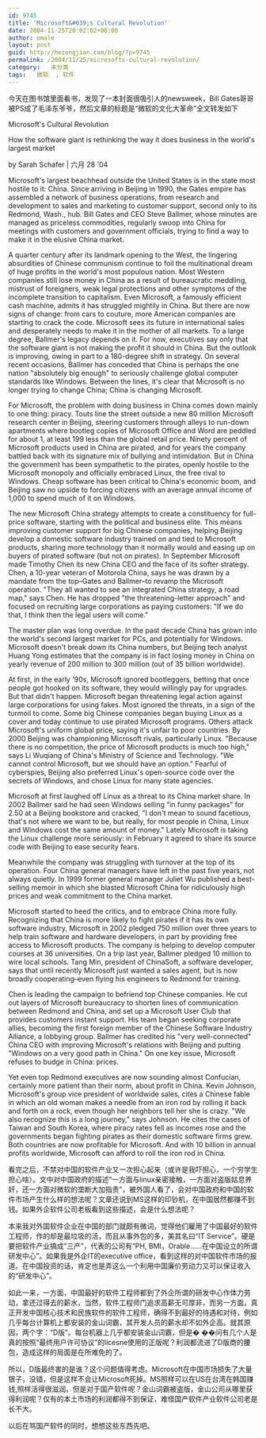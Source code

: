 ```yaml
---
id: 9745
title: 'Microsoft&#039;s Cultural Revolution'
date: 2004-11-25T20:02:02+00:00
author: omale
layout: post
guid: http://hezongjian.com/blog/?p=9745
permalink: /2004/11/25/microsofts-cultural-revolution/
category:   未分类  
tags:   微软  , 软件
---
```

今天在图书馆里面看书，发现了一本封面很吸引人的newsweek，Bill Gates哥哥被PS成了毛泽东爷爷，然后文章的标题是&ldquo;微软的文化大革命&rdquo;全文转发如下

Microsoft's Cultural Revolution
	  
How the software giant is rethinking the way it does business in the world's largest market

by Sarah Schafer | 六月 28 '04

Microsoft's largest beachhead outside the United States is in the state most hostile to it: China. Since arriving in Beijing in 1990, the Gates empire has assembled a network of business operations, from research and development to sales and marketing to customer support, second only to its Redmond, Wash., hub. Bill Gates and CEO Steve Ballmer, whose minutes are managed as priceless commodities, regularly swoop into China for meetings with customers and government officials, trying to find a way to make it in the elusive China market. 

A quarter century after its landmark opening to the West, the lingering absurdities of Chinese communism continue to foil the multinational dream of huge profits in the world's most populous nation. Most Western companies still lose money in China as a result of bureaucratic meddling, mistrust of foreigners, weak legal protections and other symptoms of the incomplete transition to capitalism. Even Microsoft, a famously efficient cash machine, admits it has struggled mightily in China. But there are now signs of change: from cars to couture, more American companies are starting to crack the code. Microsoft sees its future in international sales and desperately needs to make it in the mother of all markets. To a large degree, Ballmer's legacy depends on it. For now, executives say only that the software giant is not making the profit it should in China. But the outlook is improving, owing in part to a 180-degree shift in strategy. On several recent occasions, Ballmer has conceded that China is perhaps the one nation "absolutely big enough" to seriously challenge global computer standards like Windows. Between the lines, it's clear that Microsoft is no longer trying to change China; China is changing Microsoft. 

For Microsoft, the problem with doing business in China comes down mainly to one thing: piracy. Touts line the street outside a new 80 million Microsoft research center in Beijing, steering customers through alleys to run-down apartments where bootleg copies of Microsoft Office and Word are peddled for about 1, at least 199 less than the global retail price. Ninety percent of Microsoft products used in China are pirated, and for years the company battled back with its signature mix of bullying and intimidation. But in China the government has been sympathetic to the pirates, openly hostile to the Microsoft monopoly and officially embraced Linux, the free rival to Windows. Cheap software has been critical to China's economic boom, and Beijing saw no upside to forcing citizens with an average annual income of 1,000 to spend much of it on Windows. 

The new Microsoft China strategy attempts to create a constituency for full-price software, starting with the political and business elite. This means improving customer support for big Chinese companies, helping Beijing develop a domestic software industry trained on and tied to Microsoft products, sharing more technology than it normally would and easing up on buyers of pirated software (but not on pirates). In September Microsoft made Timothy Chen its new China CEO and the face of its softer strategy. Chen, a 10-year veteran of Motorola China, says he was drawn by a mandate from the top&#8211;Gates and Ballmer&#8211;to revamp the Microsoft operation. "They all wanted to see an integrated China strategy, a road map," says Chen. He has dropped "the threatening-letter approach" and focused on recruiting large corporations as paying customers: "If we do that, I think then the legal users will come." 

The master plan was long overdue. In the past decade China has grown into the world's second largest market for PCs, and potentially for Windows. Microsoft doesn't break down its China numbers, but Beijing tech analyst Huang Yong estimates that the company is in fact losing money in China on yearly revenue of 200 million to 300 million (out of 35 billion worldwide). 

At first, in the early '90s, Microsoft ignored bootleggers, betting that once people got hooked on its software, they would willingly pay for upgrades. But that didn't  happen. Microsoft began threatening legal action against large corporations for using fakes. Most ignored the threats, in a sign of the turmoil to come. Some big Chinese companies began buying Linux as a cover and today continue to use pirated Microsoft programs. Others attack Microsoft's uniform global price, saying it's unfair to poor countries. By 2000 Beijing was championing Microsoft rivals, particularly Linux. "Because there is no competition, the price of Microsoft products is much too high," says Li Wuqiang of China's Ministry of Science and Technology. "We cannot control Microsoft, but we should have an option." Fearful of cyberspies, Beijing also preferred Linux's open-source code over the secrets of Windows, and chose Linux for many state agencies. 

Microsoft at first laughed off Linux as a threat to its China market share. In 2002 Ballmer said he had seen Windows selling "in funny packages" for 2.50 at a Beijing bookstore and cracked, "I don't mean to sound facetious, that's not where we want to be, but really, for most people in China, Linux and Windows cost the same amount of money." Lately Microsoft is taking the Linux challenge more seriously: in February it agreed to share its source code with Beijing to ease security fears. 

Meanwhile the company was struggling with turnover at the top of its operation. Four China general managers have left in the past five years, not always quietly. In 1999 former general manager Juliet Wu published a best-selling memoir in which she blasted Microsoft China for ridiculously high prices and weak commitment to the China market. 

Microsoft started to heed the critics, and to embrace China more fully. Recognizing that China is more likely to fight pirates if it has its own software industry, Microsoft in 2002 pledged 750 million over three years to help train software and hardware developers, in part by providing free access to Microsoft products. The company is helping to develop computer courses at 36 universities. On a trip last year, Ballmer pledged 10 million to wire local schools. Tang Min, president of ChinaSoft, a software developer, says that until recently Microsoft just wanted a sales agent, but is now broadly cooperating&#8211;even flying his engineers to Redmond for training. 

Chen is leading the campaign to befriend top Chinese companies. He cut out layers of Microsoft bureaucracy to shorten lines of communication between Redmond and China, and set up a Microsoft User Club that provides customers instant support. His team began seeking corporate allies, becoming the first foreign member of the Chinese Software Industry Alliance, a lobbying group. Ballmer has credited his "very well-connected" China CEO with improving Microsoft's relations with Beijing and putting "Windows on a very good path in China." On one key issue, Microsoft refuses to budge in China: prices. 

Yet even top Redmond executives are now sounding almost Confucian, certainly more patient than their norm, about profit in China. Kevin Johnson, Microsoft's group vice president of worldwide sales, cites a Chinese fable in which an old woman makes a needle from an iron rod by rolling it back and forth on a rock, even though her neighbors tell her she is crazy. "We also recognize this is a long journey," says Johnson. He cites the cases of Taiwan and South Korea, where piracy rates fell as incomes rose and the governments began fighting pirates as their domestic software firms grew. Both countries are now profitable for Microsoft. And with 10 billion in annual profits worldwide, Microsoft can afford to roll the iron rod in China. 

看完之后，不禁对中国的软件产业又一次担心起来（或许是我吓担心，一个穷学生担心啥）。文中对中国政府的描述&ldquo;一方面与linux亲密接触，一方面对盗版姑息养奸，还一方面对微软的垄断大加指责&rdquo;，被外国人看了，会对中国政府和中国的软件市场产生什么样的想法呢？文章还说到MS这样的印钞机，在中国居然都赚不到钱。如果外企软件公司老板看到这些描述，会是什么想法呢？

本来我对外国软件企业在中国的部门就颇有微词，觉得他们雇用了中国最好的软件工程师，作的却是最垃圾的活，而且从事外包的多，美其名曰&ldquo;IT Service&rdquo;。硬是要把软件产业搞成&ldquo;三产&rdquo;，代表的公司有&ldquo;PH, BMI，Orable&hellip;&hellip;在中国设立的所谓研发中心&rdquo;。如果我是外企IT的executive office，看到这样的对中国软件市场的报道。在中国投资的话，肯定也是弄这么一个利用中国廉价劳动力又可以保证收入的&ldquo;研发中心&rdquo;。

如此一来，一方面，中国最好的软件工程师都到了外企所谓的研发中心作体力劳动，拿还过得去的薪水，当然，软件工程师门追求高薪无可厚非，而另一方面，真正开发中国核心技术和民族软件的软件工程师，确得不到最好的待遇和对待，例如几乎每台计算机上都安装的金山词霸，其开发人员的薪水却不如外企高。就其原因，两个字：&ldquo;D版&rdquo;。每台机器上几乎都安装金山词霸，但是� ��问有几个人是真的按照&ldquo;最终用户许可协议&rdquo;的licesne使用的正版呢？利润都流进了D版商的腰包，造成这样的局面是在所难免的了。

所以，D版最终害的是谁？这个问题值得考虑。Microsoft在中国市场损失了大量银子，没错，但是这样不会让Microsoft死掉。MS照样可以在US在台湾在韩国赚钱,照样活得很滋润。但是对于国产软件呢？金山词霸被盗版，金山公司从哪里获得利润呢？仅有的本土市场的利润都得不到保证，难怪国产软件产业软件公司老是长不大。

以后在骂国产软件的同时，想想这些东西先吧。

 